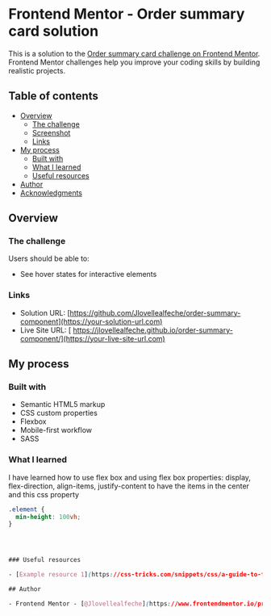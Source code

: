 # Frontend Mentor - Order summary card solution

This is a solution to the [Order summary card challenge on Frontend Mentor](https://www.frontendmentor.io/challenges/order-summary-component-QlPmajDUj). Frontend Mentor challenges help you improve your coding skills by building realistic projects. 

## Table of contents

- [Overview](#overview)
  - [The challenge](#the-challenge)
  - [Screenshot](#screenshot)
  - [Links](#links)
- [My process](#my-process)
  - [Built with](#built-with)
  - [What I learned](#what-i-learned)
  - [Useful resources](#useful-resources)
- [Author](#author)
- [Acknowledgments](#acknowledgments)


## Overview

### The challenge

Users should be able to:

- See hover states for interactive elements



### Links

- Solution URL: [https://github.com/Jlovellealfeche/order-summary-component](https://your-solution-url.com)
- Live Site URL: [ https://jlovellealfeche.github.io/order-summary-component/](https://your-live-site-url.com)

## My process

### Built with

- Semantic HTML5 markup
- CSS custom properties
- Flexbox
- Mobile-first workflow
- SASS


### What I learned

I have learned how to use flex box and using flex box properties: display, flex-direction, align-items, justify-content to have the items in the center and this css property
````css
.element {
  min-height: 100vh;
}




### Useful resources

- [Example resource 1](https://css-tricks.com/snippets/css/a-guide-to-flexbox/#aa-basics-and-terminology) - This helped me understand flexbox more.

## Author

- Frontend Mentor - [@Jlovellealfeche](https://www.frontendmentor.io/profile/Jlovellealfeche)



